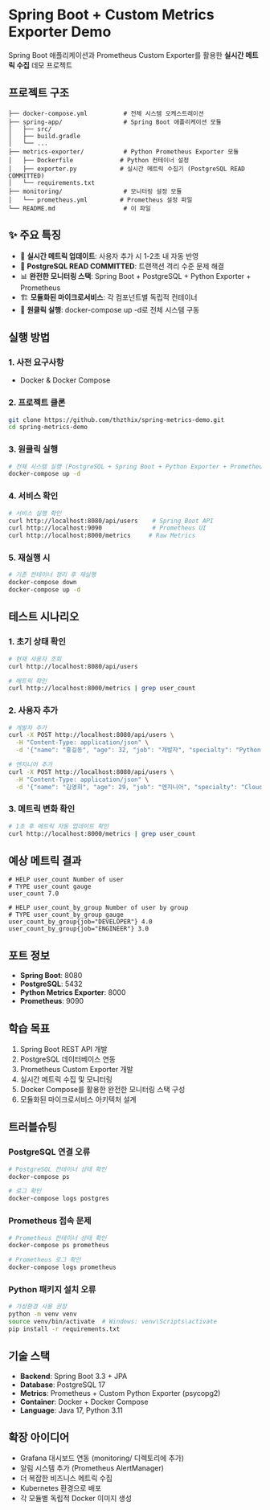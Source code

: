 # Spring Boot + Custom Metrics Exporter Demo

Spring Boot 애플리케이션과 Prometheus Custom Exporter를 활용한 **실시간 메트릭 수집** 데모 프로젝트

## 프로젝트 구조
```
├── docker-compose.yml          # 전체 시스템 오케스트레이션
├── spring-app/                 # Spring Boot 애플리케이션 모듈
│   ├── src/
│   ├── build.gradle
│   └── ...
├── metrics-exporter/           # Python Prometheus Exporter 모듈
│   ├── Dockerfile             # Python 컨테이너 설정
│   ├── exporter.py            # 실시간 메트릭 수집기 (PostgreSQL READ COMMITTED)
│   └── requirements.txt
├── monitoring/                 # 모니터링 설정 모듈
│   └── prometheus.yml         # Prometheus 설정 파일
└── README.md                   # 이 파일
```

## ✨ 주요 특징
- 🚀 **실시간 메트릭 업데이트**: 사용자 추가 시 1-2초 내 자동 반영
- 🔄 **PostgreSQL READ COMMITTED**: 트랜잭션 격리 수준 문제 해결
- 📊 **완전한 모니터링 스택**: Spring Boot + PostgreSQL + Python Exporter + Prometheus
- 🏗️ **모듈화된 마이크로서비스**: 각 컴포넌트별 독립적 컨테이너
- 🐳 **원클릭 실행**: docker-compose up -d로 전체 시스템 구동

## 실행 방법

### 1. 사전 요구사항
- Docker & Docker Compose

### 2. 프로젝트 클론
```bash
git clone https://github.com/thzthix/spring-metrics-demo.git
cd spring-metrics-demo
```

### 3. 원클릭 실행
```bash
# 전체 시스템 실행 (PostgreSQL + Spring Boot + Python Exporter + Prometheus)
docker-compose up -d
```

### 4. 서비스 확인
```bash
# 서비스 실행 확인
curl http://localhost:8080/api/users    # Spring Boot API
curl http://localhost:9090              # Prometheus UI
curl http://localhost:8000/metrics     # Raw Metrics
```

### 5. 재실행 시
```bash
# 기존 컨테이너 정리 후 재실행
docker-compose down
docker-compose up -d
```

## 테스트 시나리오

### 1. 초기 상태 확인
```bash
# 현재 사용자 조회
curl http://localhost:8080/api/users

# 메트릭 확인
curl http://localhost:8000/metrics | grep user_count
```

### 2. 사용자 추가
```bash
# 개발자 추가
curl -X POST http://localhost:8080/api/users \
  -H "Content-Type: application/json" \
  -d '{"name": "홍길동", "age": 32, "job": "개발자", "specialty": "Python"}'

# 엔지니어 추가  
curl -X POST http://localhost:8080/api/users \
  -H "Content-Type: application/json" \
  -d '{"name": "김영희", "age": 29, "job": "엔지니어", "specialty": "Cloud"}'
```

### 3. 메트릭 변화 확인
```bash
# 1초 후 메트릭 자동 업데이트 확인
curl http://localhost:8000/metrics | grep user_count
```

## 예상 메트릭 결과
```
# HELP user_count Number of user
# TYPE user_count gauge
user_count 7.0

# HELP user_count_by_group Number of user by group  
# TYPE user_count_by_group gauge
user_count_by_group{job="DEVELOPER"} 4.0
user_count_by_group{job="ENGINEER"} 3.0
```

## 포트 정보
- **Spring Boot**: 8080
- **PostgreSQL**: 5432  
- **Python Metrics Exporter**: 8000
- **Prometheus**: 9090

## 학습 목표
1. Spring Boot REST API 개발
2. PostgreSQL 데이터베이스 연동
3. Prometheus Custom Exporter 개발
4. 실시간 메트릭 수집 및 모니터링
5. Docker Compose를 활용한 완전한 모니터링 스택 구성
6. 모듈화된 마이크로서비스 아키텍처 설계

## 트러블슈팅

### PostgreSQL 연결 오류
```bash
# PostgreSQL 컨테이너 상태 확인
docker-compose ps

# 로그 확인
docker-compose logs postgres
```

### Prometheus 접속 문제
```bash
# Prometheus 컨테이너 상태 확인
docker-compose ps prometheus

# Prometheus 로그 확인
docker-compose logs prometheus
```

### Python 패키지 설치 오류
```bash
# 가상환경 사용 권장
python -m venv venv
source venv/bin/activate  # Windows: venv\Scripts\activate
pip install -r requirements.txt
```

## 기술 스택
- **Backend**: Spring Boot 3.3 + JPA
- **Database**: PostgreSQL 17
- **Metrics**: Prometheus + Custom Python Exporter (psycopg2)
- **Container**: Docker + Docker Compose
- **Language**: Java 17, Python 3.11

## 확장 아이디어
- Grafana 대시보드 연동 (monitoring/ 디렉토리에 추가)
- 알림 시스템 추가 (Prometheus AlertManager)
- 더 복잡한 비즈니스 메트릭 수집
- Kubernetes 환경으로 배포
- 각 모듈별 독립적 Docker 이미지 생성